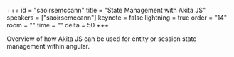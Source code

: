 ﻿+++
id = "saoirsemccann"
title = "State Management with Akita JS"
speakers = ["saoirsemccann"]
keynote = false
lightning = true
order = "14"
room = ""
time = ""
delta = 50
+++

Overview of how Akita JS can be used for entity or session state management within angular. 